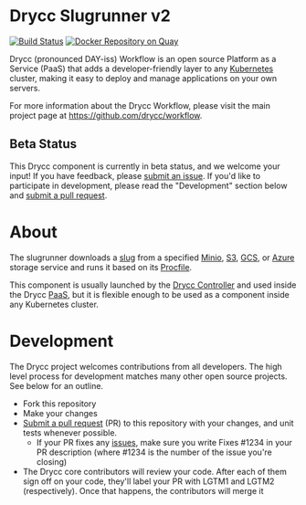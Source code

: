# Drycc Slugrunner v2
[![Build Status](https://ci.drycc.cc/job/slugrunner/badge/icon)](https://ci.drycc.cc/job/slugrunner)
[![Docker Repository on Quay](https://quay.io/repository/drycc/slugrunner/status "Docker Repository on Quay")](https://quay.io/repository/drycc/slugrunner)

Drycc (pronounced DAY-iss) Workflow is an open source Platform as a Service (PaaS) that adds a developer-friendly layer to any [Kubernetes](http://kubernetes.io) cluster, making it easy to deploy and manage applications on your own servers.

For more information about the Drycc Workflow, please visit the main project page at https://github.com/drycc/workflow.

## Beta Status

This Drycc component is currently in beta status, and we welcome your input! If you have feedback, please [submit an issue][issues]. If you'd like to participate in development, please read the "Development" section below and [submit a pull request][prs].

# About

The slugrunner downloads a [slug](https://devcenter.heroku.com/articles/slug-compiler) from a specified [Minio][minio], [S3][s3], [GCS][gcs], or [Azure][azure] storage service and runs it based on its [Procfile](https://devcenter.heroku.com/articles/procfile).

This component is usually launched by the [Drycc Controller](https://github.com/drycc/controller) and used inside the Drycc [PaaS](https://en.wikipedia.org/wiki/Platform_as_a_service), but it is flexible enough to be used as a component inside any Kubernetes cluster.

# Development

The Drycc project welcomes contributions from all developers. The high level process for development matches many other open source projects. See below for an outline.

* Fork this repository
* Make your changes
* [Submit a pull request][prs] (PR) to this repository with your changes, and unit tests whenever possible.
  * If your PR fixes any [issues][issues], make sure you write Fixes #1234 in your PR description (where #1234 is the number of the issue you're closing)
* The Drycc core contributors will review your code. After each of them sign off on your code, they'll label your PR with LGTM1 and LGTM2 (respectively). Once that happens, the contributors will merge it

[issues]: https://github.com/drycc/slugrunner/issues
[prs]: https://github.com/drycc/slugrunner/pulls
[minio]: https://minio.io/
[s3]: https://aws.amazon.com/s3/
[gcs]: https://cloud.google.com/storage/
[azure]: https://azure.microsoft.com/services/storage/
[v2.18]: https://github.com/drycc/workflow/releases/tag/v2.18.0
